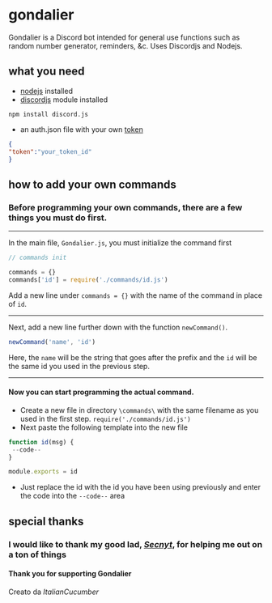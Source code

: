 # gondalier

Gondalier is a Discord bot intended for general use functions such as random number generator, reminders, &amp;c. Uses Discordjs and Nodejs.

## what you need
* [nodejs](https://nodejs.org/en/) installed
* [discordjs](https://discord.js.org) module installed
```
npm install discord.js
```
* an auth.json file with your own [token](https://discord.com/developers/applications)
```json
{
"token":"your_token_id"
}
```

## how to add your own commands

### Before programming your own commands, there are a few things you must do first.

** **

In the main file, `Gondalier.js`, you must initialize the command first
```js
// commands init

commands = {}
commands['id'] = require('./commands/id.js')
```
Add a new line under `commands = {}` with the name of the command in place of `id`.

** **

Next, add a new line further down with the function `newCommand()`.
```js
newCommand('name', 'id')
```
Here, the `name` will be the string that goes after the prefix and the `id` will be the same id you used in the previous step.

** **

#### Now you can start programming the actual command.
- Create a new file in directory `\commands\` with the same filename as you used in the first step. `require('./commands/id.js')`
- Next paste the following template into the new file
```js
function id(msg) {
 --code--
}

module.exports = id
```
- Just replace the id with the id you have been using previously and enter the code into the `--code--` area

## special thanks

### I would like to thank my good lad, [*Secnyt*](https://github.com/secnyt), for helping me out on a ton of things

#### Thank you for supporting Gondalier

Creato da *ItalianCucumber*
